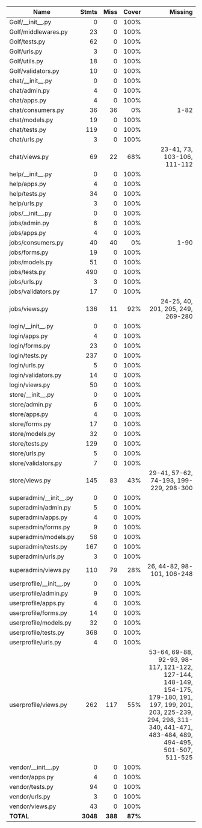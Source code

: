 | Name                        |    Stmts |     Miss |   Cover |   Missing |
|---------------------------- | -------: | -------: | ------: | --------: |
| Golf/\_\_init\_\_.py        |        0 |        0 |    100% |           |
| Golf/middlewares.py         |       23 |        0 |    100% |           |
| Golf/tests.py               |       62 |        0 |    100% |           |
| Golf/urls.py                |        3 |        0 |    100% |           |
| Golf/utils.py               |       18 |        0 |    100% |           |
| Golf/validators.py          |       10 |        0 |    100% |           |
| chat/\_\_init\_\_.py        |        0 |        0 |    100% |           |
| chat/admin.py               |        4 |        0 |    100% |           |
| chat/apps.py                |        4 |        0 |    100% |           |
| chat/consumers.py           |       36 |       36 |      0% |      1-82 |
| chat/models.py              |       19 |        0 |    100% |           |
| chat/tests.py               |      119 |        0 |    100% |           |
| chat/urls.py                |        3 |        0 |    100% |           |
| chat/views.py               |       69 |       22 |     68% |23-41, 73, 103-106, 111-112 |
| help/\_\_init\_\_.py        |        0 |        0 |    100% |           |
| help/apps.py                |        4 |        0 |    100% |           |
| help/tests.py               |       34 |        0 |    100% |           |
| help/urls.py                |        3 |        0 |    100% |           |
| jobs/\_\_init\_\_.py        |        0 |        0 |    100% |           |
| jobs/admin.py               |        6 |        0 |    100% |           |
| jobs/apps.py                |        4 |        0 |    100% |           |
| jobs/consumers.py           |       40 |       40 |      0% |      1-90 |
| jobs/forms.py               |       19 |        0 |    100% |           |
| jobs/models.py              |       51 |        0 |    100% |           |
| jobs/tests.py               |      490 |        0 |    100% |           |
| jobs/urls.py                |        3 |        0 |    100% |           |
| jobs/validators.py          |       17 |        0 |    100% |           |
| jobs/views.py               |      136 |       11 |     92% |24-25, 40, 201, 205, 249, 269-280 |
| login/\_\_init\_\_.py       |        0 |        0 |    100% |           |
| login/apps.py               |        4 |        0 |    100% |           |
| login/forms.py              |       23 |        0 |    100% |           |
| login/tests.py              |      237 |        0 |    100% |           |
| login/urls.py               |        5 |        0 |    100% |           |
| login/validators.py         |       14 |        0 |    100% |           |
| login/views.py              |       50 |        0 |    100% |           |
| store/\_\_init\_\_.py       |        0 |        0 |    100% |           |
| store/admin.py              |        6 |        0 |    100% |           |
| store/apps.py               |        4 |        0 |    100% |           |
| store/forms.py              |       17 |        0 |    100% |           |
| store/models.py             |       32 |        0 |    100% |           |
| store/tests.py              |      129 |        0 |    100% |           |
| store/urls.py               |        5 |        0 |    100% |           |
| store/validators.py         |        7 |        0 |    100% |           |
| store/views.py              |      145 |       83 |     43% |29-41, 57-62, 74-193, 199-229, 298-300 |
| superadmin/\_\_init\_\_.py  |        0 |        0 |    100% |           |
| superadmin/admin.py         |        5 |        0 |    100% |           |
| superadmin/apps.py          |        4 |        0 |    100% |           |
| superadmin/forms.py         |        9 |        0 |    100% |           |
| superadmin/models.py        |       58 |        0 |    100% |           |
| superadmin/tests.py         |      167 |        0 |    100% |           |
| superadmin/urls.py          |        3 |        0 |    100% |           |
| superadmin/views.py         |      110 |       79 |     28% |26, 44-82, 98-101, 106-248 |
| userprofile/\_\_init\_\_.py |        0 |        0 |    100% |           |
| userprofile/admin.py        |        9 |        0 |    100% |           |
| userprofile/apps.py         |        4 |        0 |    100% |           |
| userprofile/forms.py        |       14 |        0 |    100% |           |
| userprofile/models.py       |       32 |        0 |    100% |           |
| userprofile/tests.py        |      368 |        0 |    100% |           |
| userprofile/urls.py         |        4 |        0 |    100% |           |
| userprofile/views.py        |      262 |      117 |     55% |53-64, 69-88, 92-93, 98-117, 121-122, 127-144, 148-149, 154-175, 179-180, 191, 197, 199, 201, 203, 225-239, 294, 298, 311-340, 441-471, 483-484, 489, 494-495, 501-507, 511-525 |
| vendor/\_\_init\_\_.py      |        0 |        0 |    100% |           |
| vendor/apps.py              |        4 |        0 |    100% |           |
| vendor/tests.py             |       94 |        0 |    100% |           |
| vendor/urls.py              |        3 |        0 |    100% |           |
| vendor/views.py             |       43 |        0 |    100% |           |
|                   **TOTAL** | **3048** |  **388** | **87%** |           |
